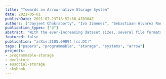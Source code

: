 ```yaml
---
title: "Towards an Arrow-native Storage System"
date: 2021-05-01
publishDate: 2021-07-23T18:52:38.470304Z
authors: ["Jayjeet Chakraborty", "Ivo Jimenez", "Sebastiaan Alvarez Rodriguez", "Alexandru Uta", "Jeff LeFevre", "Carlos Maltzahn"]
publication_types: ["3"]
abstract: "With the ever-increasing dataset sizes, several file formats like Parquet, ORC, and Avro have been developed to store data efficiently and to save network and interconnect bandwidth at the price of additional CPU utilization. However, with the advent of networks supporting 25-100 Gb/s and storage devices delivering 1,000,000 reqs/sec the CPU has become the bottleneck, trying to keep up feeding data in and out of these fast devices. The result is that data access libraries executed on single clients are often CPU-bound and cannot utilize the scale-out benefits of distributed storage systems. One attractive solution to this problem is to offload data-reducing processing and filtering tasks to the storage layer. However, modifying legacy storage systems to support compute offloading is often tedious and requires extensive understanding of the internals. Previous approaches re-implemented functionality of data processing frameworks and access library for a particular storage system, a duplication of effort that might have to be repeated for different storage systems. In this paper, we introduce a new design paradigm that allows extending programmable object storage systems to embed existing, widely used data processing frameworks and access libraries into the storage layer with minimal modifications. In this approach data processing frameworks and access libraries can evolve independently from storage systems while leveraging the scale-out and availability properties of distributed storage systems. We present one example implementation of our design paradigm using Ceph, Apache Arrow, and Parquet. We provide a brief performance evaluation of our implementation and discuss key results."
featured: false
publication: "arXiv:2105.09894 [cs.DC]"
tags: ["papers", "programmable", "storage", "systems", "arrow"]
projects:
- programmable-storage
- declstore
- eusocial-storage
- skyhook
---
```

